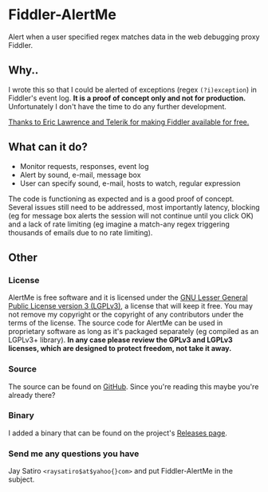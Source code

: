 Fiddler-AlertMe
===============

Alert when a user specified regex matches data in the web debugging proxy Fiddler.

Why..
-----

I wrote this so that I could be alerted of exceptions (regex `(?i)exception`) in Fiddler's event log. **It is a proof of concept only and not for production.** Unfortunately I don't have the time to do any further development.

[Thanks to Eric Lawrence and Telerik for making Fiddler available for free.](http://www.telerik.com/fiddler)

What can it do?
---------------

* Monitor requests, responses, event log
* Alert by sound, e-mail, message box
* User can specify sound, e-mail, hosts to watch, regular expression

The code is functioning as expected and is a good proof of concept. Several issues still need to be addressed, most importantly latency, blocking (eg for message box alerts the session will not continue until you click OK) and a lack of rate limiting (eg imagine a match-any regex triggering thousands of emails due to no rate limiting).

Other
-----


### License

AlertMe is free software and it is licensed under the [GNU Lesser General Public License version 3 (LGPLv3)](http://www.gnu.org/licenses/lgpl-3.0.html), a license that will keep it free. You may not remove my copyright or the copyright of any contributors under the terms of the license. The source code for AlertMe can be used in proprietary software as long as it's packaged separately (eg compiled as an LGPLv3+ library). **In any case please review the GPLv3 and LGPLv3 licenses, which are designed to protect freedom, not take it away.**

### Source

The source can be found on [GitHub](https://github.com/jay/Fiddler-AlertMe). Since you're reading this maybe you're already there?

### Binary

I added a binary that can be found on the project's [Releases page](https://github.com/jay/Fiddler-AlertMe/releases).

### Send me any questions you have

Jay Satiro `<raysatiro$at$yahoo{}com>` and put Fiddler-AlertMe in the subject.
